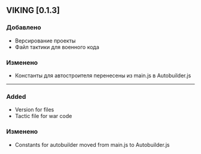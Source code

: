 ## VIKING [0.1.3]

### Добавлено
- Версирование проекты
- Файл тактики для военного кода

### Изменено
- Константы для автостроителя перенесены из main.js в Autobuilder.js

---

### Added
- Version for files
- Tactic file for war code

### Изменено
- Constants for autobuilder moved from main.js to Autobuilder.js
